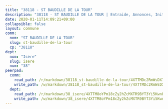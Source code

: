```yaml
---
title: "38118 - ST BAUDILLE DE LA TOUR"
description: "38118 - ST BAUDILLE DE LA TOUR | Entraide, Annonces, Initiatives"
date: 2020-01-11T14:09:21+09:00
collapsible: false
layout: commune
comm:
  nom: "ST BAUDILLE DE LA TOUR"
  slug: st-baudille-de-la-tour
  cp: "38118"
dept:
  nom: "Isère"
  slug: isere
  num: "38"
peerpad:
  comm:
    read_path: /r/markdown/38118_st-baudille-de-la-tour/4XTTMDc2RmWsDX7pqttcZe5iwhbXCdiP6kWoJSoqvUgboAxuo
    write_path: /w/markdown/38118_st-baudille-de-la-tour/4XTTMDc2RmWsDX7pqttcZe5iwhbXCdiP6kWoJSoqvUgboAxuo-K3TgV28xjVKuCyi2Umnqka7uxAjqY4f3isCinEvfDYNopz9vAF9Eqk5xZerzhXpfzUwj4KvAAVbbsKck4ir6oTu73Uj9Ebt6389v8pEGvCB3Xg6SS8dHL1BbaDxNVnXL59LhjmQd
  dept:
    read_path: /r/markdown/38_isere/4XTTM8oYPm18cZy2hZcMXTR9BYT3Yi5KwnFvpXu1TXaRq7Q3V
    write_path: /w/markdown/38_isere/4XTTM8oYPm18cZy2hZcMXTR9BYT3Yi5KwnFvpXu1TXaRq7Q3V-K3TgUoSzs2JpJwfbzBvgU8N95mHo7JXz7NbEctNRM3EDb2iYHA4maKm3pRQwmboULLPnLFTEhRgTawPTWpmxTxKbTwDgAEzA9tUHjpudQTWdKWfdVSegAo77eCwhXTaVG7AyUZEs
---
```


